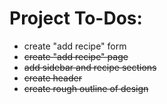 # Project To-Dos:

- create "add recipe" form
- ~~create "add recipe" page~~
- ~~add sidebar and recipe sections~~
- ~~create header~~
- ~~create rough outline of design~~

